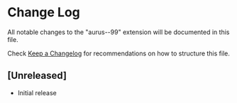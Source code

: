 # Change Log

All notable changes to the "aurus--99" extension will be documented in this file.

Check [Keep a Changelog](http://keepachangelog.com/) for recommendations on how to structure this file.

## [Unreleased]

- Initial release

